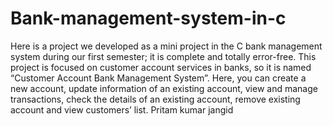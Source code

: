 # Bank-management-system-in-c
Here is a project we developed as a mini project in the C bank management system during our first semester; it is complete and totally error-free. This project is focused on customer account services in banks, so it is named “Customer Account Bank Management System”.  Here, you can create a new account, update information of an existing account, view and manage transactions, check the details of an existing account, remove existing account and view customers’ list.
Pritam kumar 
jangid
